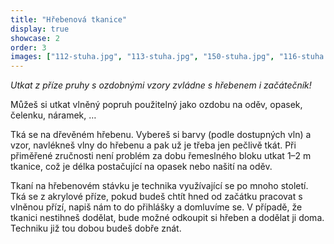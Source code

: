 ```yaml
---
title: "Hřebenová tkanice"
display: true
showcase: 2
order: 3
images: ["112-stuha.jpg", "113-stuha.jpg", "150-stuha.jpg", "116-stuha.jpg", "117-stuha.jpg"]
---
```

*Utkat z příze pruhy s ozdobnými vzory zvládne s hřebenem i začátečník!*

Můžeš si utkat vlněný popruh použitelný jako ozdobu na oděv, opasek, čelenku, náramek, …

Tká se na dřevěném hřebenu. Vybereš si barvy (podle dostupných vln) a vzor, navlékneš vlny do hřebenu a pak už je třeba
jen pečlivě tkát. Při přiměřené zručnosti není problém za dobu řemeslného bloku utkat 1–2 m tkanice, což je délka postačující na opasek nebo našití na oděv.

Tkaní na hřebenovém stávku je technika využívající se po mnoho století. Tká se z akrylové příze, pokud budeš chtít
hned od začátku pracovat s vlněnou přízí, napiš nám to do přihlášky a domluvíme se. V případě, že tkanici nestihneš dodělat,
bude možné odkoupit si hřeben a dodělat ji doma. Techniku již tou dobou budeš dobře znát.


